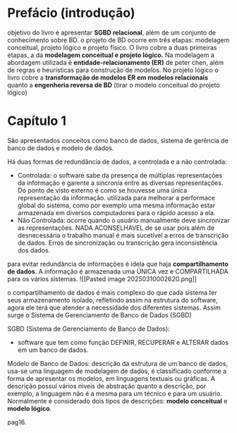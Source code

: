 # Prefácio (introdução)
objetivo do livro é apresentar **SGBD relacional**, além de um conjunto de conhecimento sobre BD. 
o projeto de BD ocorre em três etapas: modelagem conceitual, projeto lógico e projeto físico. O livro cobre a duas primeiras etapas, a da **modelagem conceitual e projeto lógico.**
Na modelagem a abordagem utilizada é **entidade-relacionamento (ER)** de peter chen, além de regras e heurísticas para construção de modelos.
No projeto lógico o livro cobre a **transformação de modelos ER em modelos relacionais** quanto a **engenheria reversa de BD** (tirar o modelo conceitual do projeto lógico)

# Capítulo 1
São apresentados conceitos como banco de dados, sistema de gerência de banco de dados e modelo de dados.

Há duas formas de redundância de dados, a controlada e a não controlada:
- Controlada:
	o software sabe da presença de múltiplas representações da informação e garente a sincronia entre as diversas representações. Do ponto de visto externo é como se houvesse uma única representação da informação.
	utilizada para melhorar a performace global do sistema, como por exemplo uma mesma informação estar armazenada em diversos computadores para o rápido acesso a ela. 
- Não Controlada:
	ocorre quando o usuário manualmente deve sincronizar as representações. 
	NADA ACONSELHAVEL de se usar pois além de desnecessária o trabalho manual é mais sucetível a erros de transcrição de dados. Erros de sincronização ou transcrição gera inconsistência dos dados.

para evitar redundância de informações é idela que haja **compartilhamento de dados**. A informação é armazenada uma ÚNICA vez e COMPARTILHADA para os vários sistemas. 
![[Pasted image 20250310002620.png]]

o compartilhamento de dados é mais complexo do que cada sistema ter seus armazenamento isolado, refletindo assim na estrutura do software, agora ele terá que atender a necessidade dos diferentes sistemas. Assim surge o Sistema de Gerenciamento de Banco de Dados (SGBD)

SGBD (Sistema de Gerenciamento de Banco de Dados):
- software que tem como função DEFINIR, RECUPERAR e ALTERAR dados em um banco de dados.

Modelo de Banco de Dados:
descrição da estrutura de um banco de dados, usa-se uma linguagem de modelagem de dados, é classificado conforme a forma de apresentar os modelos, em linguagens textuais ou gráficas. A descrição possui vários níveis de abstração quanto a descrição, por exemplo, a linguagem não é a mesma para um técnico e para um usuário. Normalmente é considerado dois tipos de descrições: **modelo conceitual** e **modelo lógico**.

pag16.